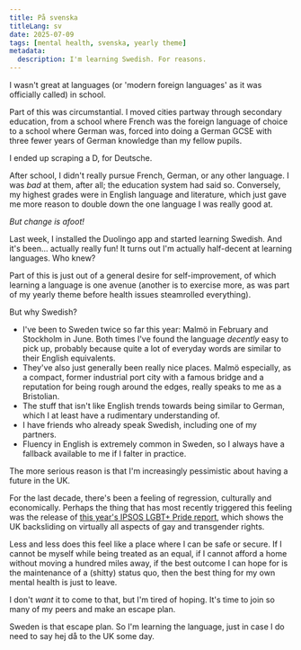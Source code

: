 ```yaml
---
title: På svenska
titleLang: sv
date: 2025-07-09
tags: [mental health, svenska, yearly theme]
metadata:
  description: I'm learning Swedish. For reasons.
---
```


I wasn't great at languages (or 'modern foreign languages' as it was officially called) in school.

Part of this was circumstantial. I moved cities partway through secondary education, from a school where French was the foreign language of choice to a school where German was, forced into doing a German GCSE with three fewer years of German knowledge than my fellow pupils.

I ended up scraping a D, for Deutsche.

After school, I didn't really pursue French, German, or any other language. I was _bad_ at them, after all; the education system had said so. Conversely, my highest grades were in English language and literature, which just gave me more reason to double down the one language I was really good at.

_But change is afoot!_

Last week, I installed the Duolingo app and started learning Swedish. And it's been... actually really fun! It turns out I'm actually half-decent at learning languages. Who knew?

Part of this is just out of a general desire for self-improvement, of which learning a language is one avenue (another is to exercise more, as was part of my yearly theme before health issues steamrolled everything).

But why Swedish?

- I've been to Sweden twice so far this year: Malmö in February and Stockholm in June. Both times I've found the language _decently_ easy to pick up, probably because quite a lot of everyday words are similar to their English equivalents.
- They've also just generally been really nice places. Malmö especially, as a compact, former industrial port city with a famous bridge and a reputation for being rough around the edges, really speaks to me as a Bristolian.
- The stuff that isn't like English trends towards being similar to German, which I at least have a rudimentary understanding of.
- I have friends who already speak Swedish, including one of my partners.
- Fluency in English is extremely common in Sweden, so I always have a fallback available to me if I falter in practice.

The more serious reason is that I'm increasingly pessimistic about having a future in the UK.

For the last decade, there's been a feeling of regression, culturally and economically. Perhaps the thing that has most recently triggered this feeling was the release of [this year's IPSOS LGBT+ Pride report](https://www.ipsos.com/sites/default/files/ct/publication/documents/2025-06/ipsos-pride-report-2025.pdf), which shows the UK backsliding on virtually all aspects of gay and transgender rights.

Less and less does this feel like a place where I can be safe or secure. If I cannot be myself while being treated as an equal, if I cannot afford a home without moving a hundred miles away, if the best outcome I can hope for is the maintenance of a (shitty) status quo, then the best thing for my own mental health is just to leave.

I don't _want_ it to come to that, but I'm tired of hoping. It's time to join so many of my peers and make an escape plan.

Sweden is that escape plan. So I'm learning the language, just in case I do need to say <span lang="sv">hej då</span> to the UK some day.
